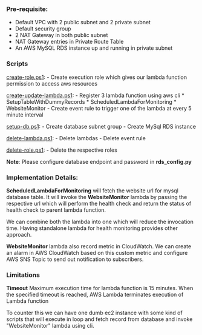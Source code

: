 ### Pre-requisite:

- Default VPC with 2 public subnet and 2 private subnet
- Default security group
- 2 NAT Gateway in both public subnet 
- NAT Gateway entries in Private Route Table
- An AWS MySQL RDS instance up and running in private subnet

### Scripts

[create-role.ps1](https://github.com/jaguwalapratik/csod-assignments/tree/master/a2/create-role.ps1): 
    - Create execution role which gives our lambda function permission to access aws resources
    
[create-update-lambda.ps1](https://github.com/jaguwalapratik/csod-assignments/tree/master/a2/create-update-lambda.ps1):
    - Register 3 lambda function using aws cli
        * SetupTableWithDummyRecords
        * ScheduledLambdaForMonitoring
        * WebsiteMonitor
    - Create event rule to trigger one of the lambda at every 5 minute interval
    
[setup-db.ps1](https://github.com/jaguwalapratik/csod-assignments/tree/master/a2/setup-db.ps1):
    - Create database subnet group
    - Create MySql RDS instance
    
[delete-lambda.ps1](https://github.com/jaguwalapratik/csod-assignments/tree/master/a2/delete-lambda.ps1):
    - Delete lambdas
    - Delete event rule
    
[delete-role.ps1](https://github.com/jaguwalapratik/csod-assignments/tree/master/a2/delete-role.ps1):
    - Delete the respective roles
    
**Note**: Please configure database endpoint and password in **rds_config.py**

### Implementation Details:

**ScheduledLambdaForMonitoring** will fetch the website url for mysql database table. It will invoke 
the **WebsiteMonitor** lambda by passing the respective url which will perform the health check and
return the status of health check to parent lambda function.

We can combine both the lambda into one which will reduce the invocation time. Having standalone lambda
for health monitoring provides other approach.

**WebsiteMonitor** lambda also record metric in CloudWatch. We can create an alarm in AWS CloudWatch 
based on this custom metric and configure AWS SNS Topic to send out notification to subscribers.

### Limitations

**Timeout** Maximum execution time for lambda function is 15 minutes. When the specified timeout is 
reached, AWS Lambda terminates execution of Lambda function

To counter this we can have one dumb ec2 instance with some kind of scripts that will execute in loop
and fetch record from database and invoke "WebsiteMonitor" lambda using cli.
